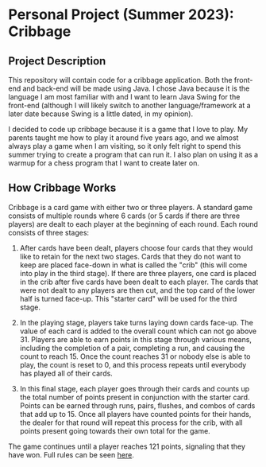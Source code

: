 # Personal Project (Summer 2023): Cribbage

## Project Description
This repository will contain code for a cribbage application. Both the 
front-end and back-end will be made using Java. I chose Java because it is the 
language I am most familiar with and I want to learn Java Swing for the 
front-end (although I will likely switch to another language/framework at a 
later date because Swing is a little dated, in my opinion).

I decided to code up cribbage because it is a game that I love to play. My 
parents taught me how to play it around five years ago, and we almost always 
play a game when I am visiting, so it only felt right to spend this summer
trying to create a program that can run it. I also plan on using it as a warmup
for a chess program that I want to create later on.

## How Cribbage Works
Cribbage is a card game with either two or three players. A standard game 
consists of multiple rounds where 6 cards (or 5 cards if there are three 
players) are dealt to each player at the beginning of each round. Each round 
consists of three stages:

1. After cards have been dealt, players choose four cards that they would like
to retain for the next two stages. Cards that they do not want to keep are 
placed face-down in what is called the "crib" (this will come into play in the 
third stage). If there are three players, one card is placed in the crib after 
five cards have been dealt to each player. The cards that were not dealt to any
players are then cut, and the top card of the lower half is turned face-up. 
This "starter card" will be used for the third stage.

2. In the playing stage, players take turns laying down cards face-up. The 
value of each card is added to the overall count which can not go above 31. 
Players are able to earn points in this stage through various means, including 
the completion of a pair, completing a run, and causing the count to reach 15. 
Once the count reaches 31 or nobody else is able to play, the count is reset to 
0, and this process repeats until everybody has played all of their cards.

3. In this final stage, each player goes through their cards and counts up the 
total number of points present in conjunction with the starter card. Points can 
be earned through runs, pairs, flushes, and combos of cards that add up to 15. 
Once all players have counted points for their hands, the dealer for that round 
will repeat this process for the crib, with all points present going towards 
their own total for the game.

The game continues until a player reaches 121 points, signaling that they have
won. Full rules can be seen [here](https://en.wikipedia.org/wiki/Cribbage).